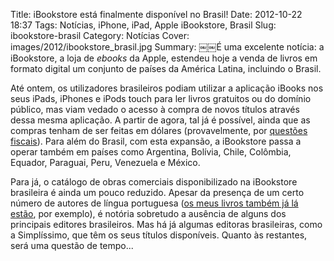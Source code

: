Title: iBookstore está finalmente disponível no Brasil!
Date: 2012-10-22 18:37
Tags: Notícias, iPhone, iPad, Apple iBookstore, Brasil
Slug: ibookstore-brasil
Category: Notícias
Cover: images/2012/ibookstore_brasil.jpg
Summary: ￼￼É uma excelente notícia: a iBookstore, a loja de <em>ebooks</em> da Apple, estendeu hoje a venda de livros em formato digital um conjunto de países da América Latina, incluindo o Brasil.

Até ontem, os utilizadores brasileiros podiam utilizar a aplicação iBooks nos seus iPads, iPhones e iPods touch para ler livros gratuitos ou do domínio público, mas viam vedado o acesso à compra de novos títulos através dessa mesma aplicação. A partir de agora, tal já é possível, ainda que as compras tenham de ser feitas em dólares (provavelmente, por [questões fiscais](https://simplissimo.com.br/apple-adverte-editoras-para-terem-tudo-pronto-ate-3008-ibookstore-deve-abrir-setembro/)). Para além do Brasil, com esta expansão, a iBookstore passa a operar também em países como Argentina, Bolívia, Chile, Colômbia, Equador, Paraguai, Peru, Venezuela e México. 

Para já, o catálogo de obras comerciais disponibilizado na iBookstore brasileira é ainda um pouco reduzido. Apesar da presença de um certo número de autores de língua portuguesa ([os meus livros também já lá estão](https://itunes.apple.com/br/artist/victor-domingos/id476477239), por exemplo), é notória sobretudo a ausência de alguns dos principais editores brasileiros. Mas há já algumas editoras brasileiras, como a Simplíssimo, que têm os seus títulos disponíveis. Quanto às restantes, será uma questão de tempo...
